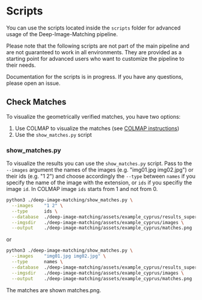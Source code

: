# Scripts

You can use the scripts located inside the `scripts` folder for advanced usage of the Deep-Image-Matching pipeline.

Please note that the following scripts are not part of the main pipeline and are not guaranteed to work in all environments. They are provided as a starting point for advanced users who want to customize the pipeline to their needs.

Documentation for the scripts is in progress. If you have any questions, please open an issue.

## Check Matches

To visualize the geometrically verified matches, you have two options:

1. Use COLMAP to visualize the matches (see [COLMAP instructions](./colmap.md#colmap))
2. Use the `show_matches.py` script

### show_matches.py

To visualize the results you can use the `show_matches.py` script. Pass to the `--images` argument the names of the images (e.g. "img01.jpg img02.jpg") or their ids (e.g. "1 2") and choose accordingly the `--type` between `names` if you specify the name of the image with the extension, or `ids` if you specifiy the image `id`. In COLMAP image `ids` starts from 1 and not from 0.

```bash
python3 ./deep-image-matching/show_matches.py \
  --images    "1 2" \
  --type      ids \
  --database  ./deep-image-matching/assets/example_cyprus/results_superpoint+lightglue_matching_lowres_quality_high/database.db \
  --imgsdir   ./deep-image-matching/assets/example_cyprus/images \
  --output    ./deep-image-matching/assets/example_cyprus/matches.png
```

or

```bash
python3 ./deep-image-matching/show_matches.py \
  --images    "img01.jpg img02.jpg" \
  --type      names \
  --database  ./deep-image-matching/assets/example_cyprus/results_superpoint+lightglue_matching_lowres_quality_high/database.db \
  --imgsdir   ./deep-image-matching/assets/example_cyprus/images \
  --output    ./deep-image-matching/assets/example_cyprus/matches.png
```

The matches are shown matches.png.